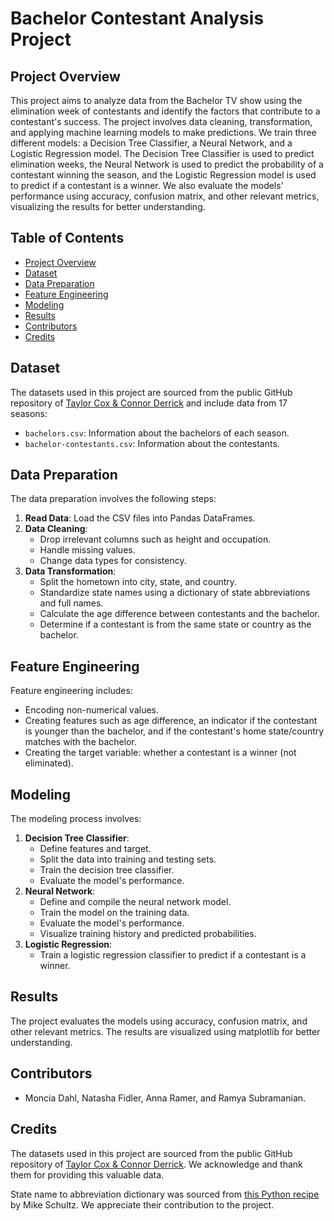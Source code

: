 # Bachelor Contestant Analysis Project

## Project Overview

This project aims to analyze data from the Bachelor TV show using the elimination week of contestants and identify the factors that contribute to a contestant's success. The project involves data cleaning, transformation, and applying machine learning models to make predictions. We train three different models: a Decision Tree Classifier, a Neural Network, and a Logistic Regression model. The Decision Tree Classifier is used to predict elimination weeks, the Neural Network is used to predict the probability of a contestant winning the season, and the Logistic Regression model is used to predict if a contestant is a winner. We also evaluate the models' performance using accuracy, confusion matrix, and other relevant metrics, visualizing the results for better understanding.


## Table of Contents

- [Project Overview](#project-overview)
- [Dataset](#dataset)
- [Data Preparation](#data-preparation)
- [Feature Engineering](#feature-engineering)
- [Modeling](#modeling)
- [Results](#results)
- [Contributors](#contributors)
- [Credits](#credits)

## Dataset

The datasets used in this project are sourced from the public GitHub repository of [Taylor Cox & Connor Derrick](https://github.com/tcox17/Bachelor_Project/tree/main/Original%20Datasets) and include data from 17 seasons:

- `bachelors.csv`: Information about the bachelors of each season.
- `bachelor-contestants.csv`: Information about the contestants.

## Data Preparation

The data preparation involves the following steps:

1. **Read Data**: Load the CSV files into Pandas DataFrames.
2. **Data Cleaning**:
   - Drop irrelevant columns such as height and occupation.
   - Handle missing values.
   - Change data types for consistency.
3. **Data Transformation**:
   - Split the hometown into city, state, and country.
   - Standardize state names using a dictionary of state abbreviations and full names.
   - Calculate the age difference between contestants and the bachelor.
   - Determine if a contestant is from the same state or country as the bachelor.

## Feature Engineering

Feature engineering includes:

- Encoding non-numerical values.
- Creating features such as age difference, an indicator if the contestant is younger than the bachelor, and if the contestant's home state/country matches with the bachelor.
- Creating the target variable: whether a contestant is a winner (not eliminated).

## Modeling

The modeling process involves:

1. **Decision Tree Classifier**:
   - Define features and target.
   - Split the data into training and testing sets.
   - Train the decision tree classifier.
   - Evaluate the model's performance.
2. **Neural Network**:
   - Define and compile the neural network model.
   - Train the model on the training data.
   - Evaluate the model's performance.
   - Visualize training history and predicted probabilities.
3. **Logistic Regression**:
   - Train a logistic regression classifier to predict if a contestant is a winner.

## Results

The project evaluates the models using accuracy, confusion matrix, and other relevant metrics. The results are visualized using matplotlib for better understanding.

## Contributors

- Moncia Dahl, Natasha Fidler, Anna Ramer, and Ramya Subramanian.

## Credits

The datasets used in this project are sourced from the public GitHub repository of [Taylor Cox & Connor Derrick](https://github.com/tcox17/Bachelor_Project/tree/main/Original%20Datasets). We acknowledge and thank them for providing this valuable data.

State name to abbreviation dictionary was sourced from [this Python recipe](https://code.activestate.com/recipes/577305-python-dictionary-of-us-states-and-territories/) by Mike Schultz. We appreciate their contribution to the project.


